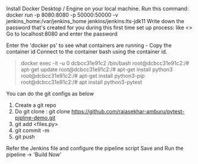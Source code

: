 Install Docker Desktop / Engine on your local machine.
Run this command: docker run -p 8080:8080 -p 50000:50000 -v jenkins_home:/var/jenkins_home jenkins/jenkins:lts-jdk11
Write down the password that's created for you during this first time set up process: like <<password>>
Go to localhost:8080 and enter the password

Enter the 'docker ps' to see what containers are running - Copy the container id
Connect to the container bash using the container id.
> docker exec -it -u 0 dcbcc31e91c2 /bin/bash
root@dcbcc31e91c2:/# apt-get update
root@dcbcc31e91c2:/# apt-get install python3
root@dcbcc31e91c2:/# apt-get install python3-pip
root@dcbcc31e91c2:/# apt install python3-pytest

You can do the git configs as below
1. Create a git repo
2. Do git clone :  git clone https://github.com/rajasekhar-amburu/pytest-pipline-demo.git
3. git add <files.py>
4. git commit -m <commit-message>
5. git push

Refer the Jenkins file and configure the pipeline script
Save and Run the pipeline -> 'Build Now'
